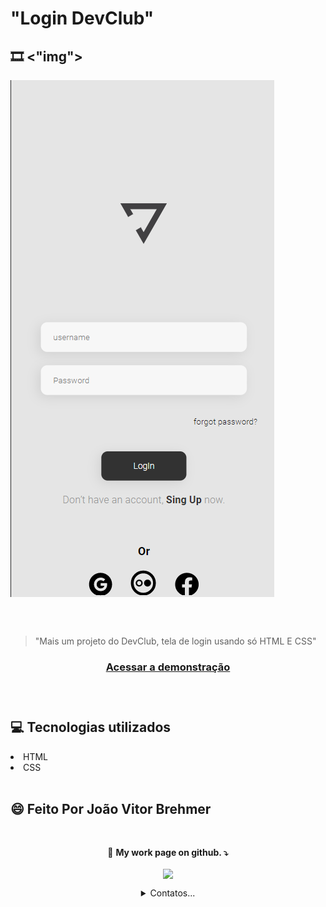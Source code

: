 # "Login DevClub"

## 🎞️  <"img">
<img align="center" src="./login.png" alt="login image">

<br><br>

> "Mais um projeto do DevClub, tela de login usando só HTML E CSS"

<h3 align="center">
    <a href="https://nocolork.github.io/Yoga/">Acessar a demonstração</a>
<h3 >
<br>

## 💻 Tecnologias utilizados
<li align="left"> HTML </li>

<li align="left"> CSS </li> 
<br>

## 😄 Feito Por João Vitor Brehmer
<br>
<p align="center">
  🦄 <strong>My work page on github.  ⤵️</strong>
</p>

<p align="center">
  <a href="https://github.com/NoColork?tab=repositories">
    <img
      align="center"
      height="80"
      src="https://img.shields.io/badge/GitHub-100000?style=for-the-badge&logo=github&logoColor=white">
    </img>
  </a>
</p>
<details align="center">
<summary>Contatos... </summary>

<p align="center">
  <a href="https://www.linkedin.com/in/joão-vitor-brehmer-6b977022b/">
    <img
         align="center"
         src="https://img.shields.io/badge/LinkedIn-1C1C1C?style=for-the-badge&logo=linkedin&logoColor=00FFFF">
  </a>
   <a href="https://github.com/NoColorK">
    <img
      align="center"
      src="https://img.shields.io/badge/GitHub-1C1C1C?style=for-the-badge&logo=GitHub&logoColor=00FFFF"
    />
  </a>
<a href="mailto:joaovitorbrehmer@gmail.com">
    <img
      align="center"
      src="https://img.shields.io/badge/Gmail-1C1C1C?style=for-the-badge&logo=Gmail&logoColor=00FFFF"
    />
  </a>
  <a href="mailto:nocolorgarden@outlook.com">
    <img
      align="center"
      src="https://img.shields.io/badge/Outlook-1C1C1C?style=for-the-badge&logo=MicrosoftOutlook&logoColor=00FFFF"
    />
  </a>